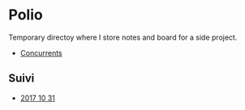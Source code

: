 # Polio

Temporary directoy where I store notes and board for a side project.

- [Concurrents](/Concurrents.md)

## Suivi

- [2017 10 31](/suivi/2017-10-31.md)
